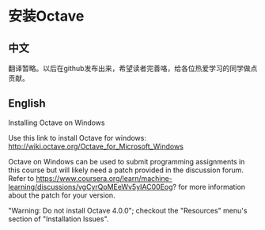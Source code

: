 # 安装Octave
## 中文
翻译暂略。以后在github发布出来，希望读者完善咯，给各位热爱学习的同学做点贡献。
## English
Installing Octave on Windows

Use this link to install Octave for windows: http://wiki.octave.org/Octave_for_Microsoft_Windows

Octave on Windows can be used to submit programming assignments in this course but will likely need a patch provided in the discussion forum. Refer to https://www.coursera.org/learn/machine-learning/discussions/vgCyrQoMEeWv5yIAC00Eog? for more information about the patch for your version.

"Warning: Do not install Octave 4.0.0"; checkout the "Resources" menu's section of "Installation Issues".
